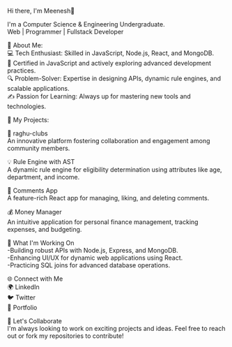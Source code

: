 Hi there, I'm Meenesh👋

I'm a Computer Science & Engineering Undergraduate.<br>
Web | Programmer | Fullstack Developer

🌟 About Me:<br>
💻 Tech Enthusiast: Skilled in JavaScript, Node.js, React, and MongoDB.<br>
📜 Certified in JavaScript and actively exploring advanced development practices.<br>
🔍 Problem-Solver: Expertise in designing APIs, dynamic rule engines, and scalable applications.<br>
✍️ Passion for Learning: Always up for mastering new tools and technologies.<br>

💼 My Projects:<br>

🚀 raghu-clubs<br>
An innovative platform fostering collaboration and engagement among community members.

💡 Rule Engine with AST<br>
A dynamic rule engine for eligibility determination using attributes like age, department, and income.

💬 Comments App<br>
A feature-rich React app for managing, liking, and deleting comments.

💰 Money Manager<br>
An intuitive application for personal finance management, tracking expenses, and budgeting.

🚀 What I'm Working On<br>
     -Building robust APIs with Node.js, Express, and MongoDB.<br>
     -Enhancing UI/UX for dynamic web applications using React.<br>
     -Practicing SQL joins for advanced database operations.<br>
     
🌐 Connect with Me<br>
🌍 LinkedIn<br>
🐦 Twitter<br>
💾 Portfolio<br>

🌟 Let's Collaborate<br>
I'm always looking to work on exciting projects and ideas. Feel free to reach out or fork my repositories to contribute!
<!--
**Meenesh2783/Meenesh2783** is a ✨ _special_ ✨ repository because its `README.md` (this file) appears on your GitHub profile.

Here are some ideas to get you started:

- 🔭 I’m currently working on ...
- 🌱 I’m currently learning ...
- 👯 I’m looking to collaborate on ...
- 🤔 I’m looking for help with ...
- 💬 Ask me about ...
- 📫 How to reach me: ...
- 😄 Pronouns: ...
- ⚡ Fun fact: ...
-->
